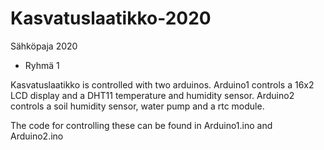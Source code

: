 # Kasvatuslaatikko-2020
Sähköpaja 2020
- Ryhmä 1

Kasvatuslaatikko is controlled with two arduinos. Arduino1 controls a 16x2 LCD display and a DHT11 temperature and humidity sensor. Arduino2 controls a soil humidity sensor, water pump and a rtc module. 

The code for controlling these can be found in Arduino1.ino and Arduino2.ino
